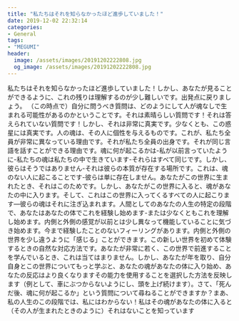 ```yaml
---
title: "私たちはそれを知らなかったほど進歩していました！"
date: 2019-12-02 22:32:14
categories:
- General
tags:
- "MEGUMI"
header:
  image: /assets/images/20191202222808.jpg
  og_image: /assets/images/20191202222808.jpg
---
```


私たちはそれを知らなかったほど進歩していました！しかし、あなたが見ることができるように、これの残りは理解するのが少し難しいです。出発点に戻りましょう。 （この時点で）自分に問うべき質問は、どのようにして人が魂なしで生まれる可能性があるのかということです。それは素晴らしい質問です！それは答えられていない質問です！しかし、それは非常に真実です。少なくとも、この惑星には真実です。人の魂は、その人に個性を与えるものです。これが、私たち全員が非常に異なっている理由です。それが私たち全員の出身です。それが同じ言語を話すことができる理由です。魂に何が起こるかは-私が以前言っていたように-私たちの魂は私たちの中で生きています-それらはすべて同じです。しかし、彼らはそうではありません-それは彼らの本質が存在する場所です。これは、魂のない人に起こることです-彼らは単に存在しません。あなたがこの世界に生まれたとき、それはこのためです。しかし、あなたがこの世界に入ると、魂があなたの中に入ります。そして、これはこの世界に入ってくるすべての人に起こります―彼らの魂はそれに注ぎ込まれます。人間としてのあなたの人生の特定の段階で、あなたはあなたの体でこれを経験し始めます-または少なくともこれを理解し始めます。内側と外側の感覚が以前とは少し異なって機能していることに気づき始めます。今まで経験したことのないフィーリングがあります。内側と外側の世界を少し違うように「感じる」ことができます。この新しい世界を初めて体験するときの自然な対応方法です。あなたが非常に若く、この世界で前進することを学んでいるとき、これは当てはまりません。しかし、あなたが年を取り、自分自身とこの世界についてもっと学ぶと、あなたの魂があなたの体に入り始め、あなたの反応はより良くなりますその能力を使用することを選択した方法を反映します（例として、車にぶつからないようにし、頭を上げ続けます）。さて、「死んだ後、魂に何が起こるか」という質問について尋ねることができますか？まあ、私の人生のこの段階では、私にはわからない！私はその魂があなたの体に入ると（その人が生まれたときのように）それはないことを知っています
